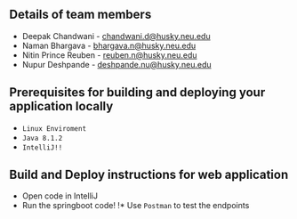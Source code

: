 ## Details of team members

* Deepak Chandwani - chandwani.d@husky.neu.edu
* Naman Bhargava - bhargava.n@husky.neu.edu
* Nitin Prince Reuben - reuben.n@husky.neu.edu
* Nupur Deshpande - deshpande.nu@husky.neu.edu

## Prerequisites for building and deploying your application locally

* `Linux Enviroment`
* `Java 8.1.2`
* `IntelliJ!!`

## Build and Deploy instructions for web application

* Open code in IntelliJ
* Run the springboot code!
!* Use `Postman` to test the endpoints
